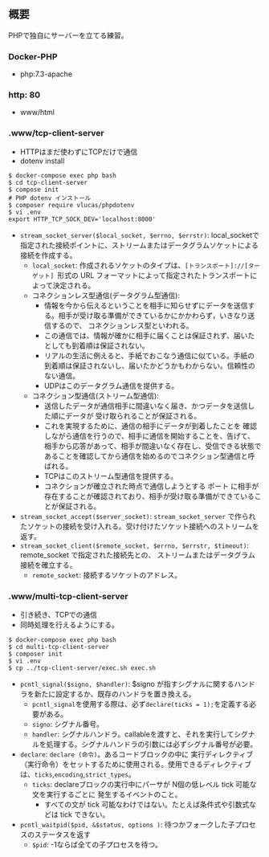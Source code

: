 ## 概要

PHPで独自にサーバーを立てる練習。

### Docker-PHP

- php:7.3-apache

### http: 80 

- www/html

### .www/tcp-client-server

- HTTPはまだ使わずにTCPだけで通信
- dotenv install
```sh:
$ docker-compose exec php bash
$ cd tcp-client-server
$ compose init
# PHP dotenv インストール
$ composer require vlucas/phpdotenv
$ vi .env
export HTTP_TCP_SOCK_DEV='localhost:8000'
```

- `stream_socket_server($local_socket, $errno, $errstr)`: local_socketで指定された接続ポイントに、ストリームまたはデータグラムソケットによる接続を作成する。
  - `local_socket`: 作成されるソケットのタイプは、`[トランスポート]://[ターゲット] `形式の URL フォーマットによって指定されたトランスポートによって決定される。
  - コネクションレス型通信(データグラム型通信):
    - 情報を今から伝えるということを相手に知らせずにデータを送信する。相手が受け取る準備ができているかにかかわらず，いきなり送信するので、 コネクションレス型といわれる。
    - この通信では、情報が確かに相手に届くことは保証されず、届いたとしても到着順は保証されない。
    - リアルの生活に例えると、手紙でおこなう通信に似ている。手紙の到着順は保証されないし、届いたかどうかもわからない。信頼性のない通信。
    - UDPはこのデータグラム通信を提供する。
  - コネクション型通信(ストリーム型通信):
    - 送信したデータが通信相手に間違いなく届き、かつデータを送信した順にデータが 受け取られることが保証される。
    - これを実現するために、通信の相手にデータが到着したことを 確認しながら通信を行うので、相手に通信を開始することを、告げて、相手から応答があって、相手が間違いなく存在し、受信できる状態であることを確認してから通信を始めるのでコネクション型通信と呼ばれる。
    - TCPはこのストリーム型通信を提供する。
    - コネクションが確立された時点で通信しようとする ポート に相手が存在することが確認されており、相手が受け取る準備ができていることが保証される。
- `stream_socket_accept($server_socket)`: `stream_socket_server` で作られたソケットの接続を受け入れる。受け付けたソケット接続へのストリームを返す。
- `stream_socket_client($remote_socket, $errno, $errstr, $timeout)`: remote_socket で指定された接続先との、 ストリームまたはデータグラム接続を確立する。
  - `remote_socket`: 接続するソケットのアドレス。

### .www/multi-tcp-client-server

- 引き続き、TCPでの通信
- 同時処理を行えるようにする。
```sh:
$ docker-compose exec php bash
$ cd multi-tcp-client-server
$ composer init
$ vi .env
$ cp ../tcp-client-server/exec.sh exec.sh 
```

- `pcntl_signal($signo, $handler)`: $signo が指すシグナルに関するハンドラを新たに設定するか、既存のハンドラを置き換える。
  - `pcntl_signal`を使用する際は、必ず`declare(ticks = 1);`を定義する必要がある。
  - `signo`: シグナル番号。
  - `handler`: シグナルハンドラ。callableを渡すと、それを実行してシグナルを処理する。シグナルハンドラの引数には必ずシグナル番号が必要。
- `declare`: `declare (命令)`。あるコードブロックの中に 実行ディレクティブ（実行命令）をセットするために使用される。使用できるディレクティブは、`ticks`,`encoding`,`strict_types`。
  - `ticks`: declareブロックの実行中にパーサが N個の低レベル tick 可能な文を実行するごとに 発生するイベントのこと。
    - すべての文が tick 可能なわけではない。たとえば条件式や引数式などは tick できない。
- `pcntl_waitpid($pid, &$status, options )`: 待つかフォークした子プロセスのステータスを返す
  - `$pid`: -1ならば全ての子プロセスを待つ。


